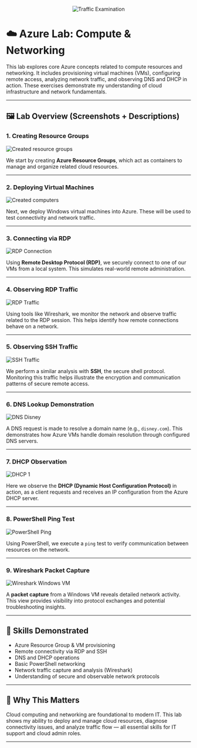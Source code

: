 <p align="center">
<img src="https://i.imgur.com/Ua7udoS.png" alt="Traffic Examination"/>
</p>

# ☁️ Azure Lab: Compute & Networking

This lab explores core Azure concepts related to compute resources and networking. It includes provisioning virtual machines (VMs), configuring remote access, analyzing network traffic, and observing DNS and DHCP in action. These exercises demonstrate my understanding of cloud infrastructure and network fundamentals.

---

## 🖼️ Lab Overview (Screenshots + Descriptions)

### 1. Creating Resource Groups
![Created resource groups](Azure%20lab%20Compute%20and%20Netwroking/Created%20resource%20groups%20.png)

We start by creating **Azure Resource Groups**, which act as containers to manage and organize related cloud resources.

---

### 2. Deploying Virtual Machines
![Created computers](Azure%20lab%20Compute%20and%20Netwroking/created%20computers%20.png)

Next, we deploy Windows virtual machines into Azure. These will be used to test connectivity and network traffic.

---

### 3. Connecting via RDP
![RDP Connection](Azure%20lab%20Compute%20and%20Netwroking/Connection%20with%20RDP.png)

Using **Remote Desktop Protocol (RDP)**, we securely connect to one of our VMs from a local system. This simulates real-world remote administration.

---

### 4. Observing RDP Traffic
![RDP Traffic](Azure%20lab%20Compute%20and%20Netwroking/RDP%20TRAFFIC.png)

Using tools like Wireshark, we monitor the network and observe traffic related to the RDP session. This helps identify how remote connections behave on a network.

---

### 5. Observing SSH Traffic
![SSH Traffic](Azure%20lab%20Compute%20and%20Netwroking/ssh%20traffic%20.png)

We perform a similar analysis with **SSH**, the secure shell protocol. Monitoring this traffic helps illustrate the encryption and communication patterns of secure remote access.

---

### 6. DNS Lookup Demonstration
![DNS Disney](Azure%20lab%20Compute%20and%20Netwroking/dns%20Disney.png)

A DNS request is made to resolve a domain name (e.g., `disney.com`). This demonstrates how Azure VMs handle domain resolution through configured DNS servers.

---

### 7. DHCP Observation
![DHCP 1](Azure%20lab%20Compute%20and%20Netwroking/DHCP%201%20.png)

Here we observe the **DHCP (Dynamic Host Configuration Protocol)** in action, as a client requests and receives an IP configuration from the Azure DHCP server.

---

### 8. PowerShell Ping Test
![PowerShell Ping](Azure%20lab%20Compute%20and%20Netwroking/Powershell%20ping.png)

Using PowerShell, we execute a `ping` test to verify communication between resources on the network.

---

### 9. Wireshark Packet Capture
![Wireshark Windows VM](Azure%20lab%20Compute%20and%20Netwroking/Windows%20vm%20wireshark.png)

A **packet capture** from a Windows VM reveals detailed network activity. This view provides visibility into protocol exchanges and potential troubleshooting insights.

---

## 🚀 Skills Demonstrated

- Azure Resource Group & VM provisioning
- Remote connectivity via RDP and SSH
- DNS and DHCP operations
- Basic PowerShell networking
- Network traffic capture and analysis (Wireshark)
- Understanding of secure and observable network protocols

---

## 💼 Why This Matters

Cloud computing and networking are foundational to modern IT. This lab shows my ability to deploy and manage cloud resources, diagnose connectivity issues, and analyze traffic flow — all essential skills for IT support and cloud admin roles.

---
